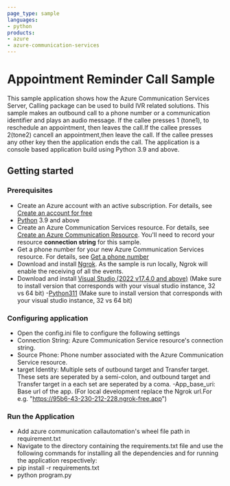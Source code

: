 ```yaml
---
page_type: sample
languages:
- python
products:
- azure
- azure-communication-services
---
```


# Appointment Reminder Call Sample

This sample application shows how the Azure Communication Services Server, Calling package can be used to build IVR related solutions. This sample makes an outbound call to a phone number or a communication identifier and plays an audio message. If the callee presses 1 (tone1), to reschedule an appointment, then leaves the call.If the callee presses 2(tone2) cancell an appointment,then leave the call. If the callee presses  any other key then the application ends the call.
The application is a console based application build using Python 3.9 and above.

## Getting started

### Prerequisites

- Create an Azure account with an active subscription. For details, see [Create an account for free](https://azure.microsoft.com/free/)
- [Python](https://www.python.org/downloads/) 3.9 and above
- Create an Azure Communication Services resource. For details, see [Create an Azure Communication Resource](https://docs.microsoft.com/azure/communication-services/quickstarts/create-communication-resource). You'll need to record your resource **connection string** for this sample.
- Get a phone number for your new Azure Communication Services resource. For details, see [Get a phone number](https://docs.microsoft.com/azure/communication-services/quickstarts/telephony-sms/get-phone-number?pivots=platform-azp)
- Download and install [Ngrok](https://www.ngrok.com/download). As the sample is run locally, Ngrok will enable the receiving of all the events.
- Download and install  [Visual Studio (2022 v17.4.0 and above)](https://visualstudio.microsoft.com/vs/) (Make sure to install version that corresponds with your visual studio instance, 32 vs 64 bit)
-[Python311](https://www.python.org/downloads/) (Make sure to install version that corresponds with your visual studio instance, 32 vs 64 bit)

### Configuring application

- Open the config.ini file to configure the following settings
- Connection String: Azure Communication Service resource's connection string.
- Source Phone: Phone number associated with the Azure Communication Service resource.
- target Identity: Multiple sets of outbound target and Transfer target. These sets are seperated by a semi-colon, and outbound target and Transfer target in a each set are seperated by a coma.
-App_base_uri: Base url of the app. (For local development replace the Ngrok url.For e.g. "https://95b6-43-230-212-228.ngrok-free.app")  

### Run the Application

- Add azure communication callautomation's wheel file path in requirement.txt
- Navigate to the directory containing the requirements.txt file and use the following commands for installing all the dependencies and for running the application respectively:
- pip install -r requirements.txt
- python program.py
